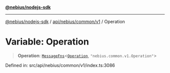 [**@nebius/nodejs-sdk**](../../../../../README.md)

---

[@nebius/nodejs-sdk](../../../../../README.md) / [api/nebius/common/v1](../README.md) / Operation

# Variable: Operation

> **Operation**: [`MessageFns`](../../../../../runtime/protos/core/interfaces/MessageFns.md)\<[`Operation`](../interfaces/Operation.md), `"nebius.common.v1.Operation"`\>

Defined in: src/api/nebius/common/v1/index.ts:3086
